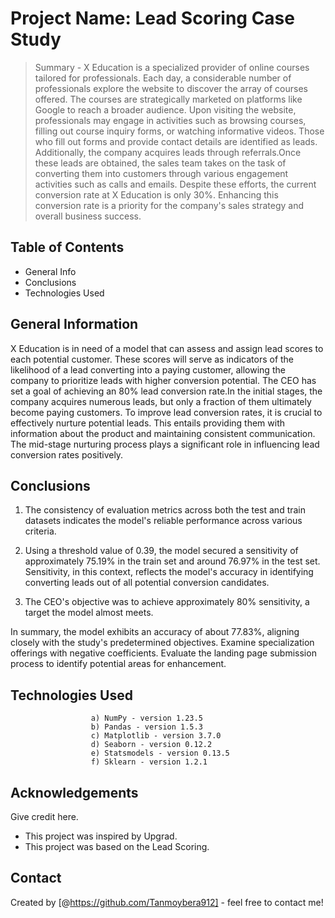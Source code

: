 # Project Name: Lead Scoring Case Study 

> Summary - X Education is a specialized provider of online courses tailored for professionals. Each day, a considerable number of professionals explore the website to discover the array of courses offered. The courses are strategically marketed on platforms like Google to reach a broader audience. Upon visiting the website, professionals may engage in activities such as browsing courses, filling out course inquiry forms, or watching informative videos. Those who fill out forms and provide contact details are identified as leads. Additionally, the company acquires leads through referrals.Once these leads are obtained, the sales team takes on the task of converting them into customers through various engagement activities such as calls and emails. Despite these efforts, the current conversion rate at X Education is only 30%. Enhancing this conversion rate is a priority for the company's sales strategy and overall business success.
## Table of Contents
* General Info 
* Conclusions  
* Technologies Used


## General Information
X Education is in need of a model that can assess and assign lead scores to each potential customer. These scores will serve as indicators of the likelihood of a lead converting into a paying customer, allowing the company to prioritize leads with higher conversion potential. The CEO has set a goal of achieving an 80% lead conversion rate.In the initial stages, the company acquires numerous leads, but only a fraction of them ultimately become paying customers. To improve lead conversion rates, it is crucial to effectively nurture potential leads. This entails providing them with information about the product and maintaining consistent communication. The mid-stage nurturing process plays a significant role in influencing lead conversion rates positively.
## Conclusions
1) The consistency of evaluation metrics across both the test and train datasets indicates the model's reliable performance across various criteria.

2) Using a threshold value of 0.39, the model secured a sensitivity of approximately 75.19% in the train set and around 76.97% in the test set. Sensitivity, in this context, reflects the model's accuracy in identifying converting leads out of all potential conversion candidates.

3) The CEO's objective was to achieve approximately 80% sensitivity, a target the model almost meets.

In summary, the model exhibits an accuracy of about 77.83%, aligning closely with the study's predetermined objectives. Examine specialization offerings with negative coefficients. Evaluate the landing page submission process to identify potential areas for enhancement.

## Technologies Used
                      a) NumPy - version 1.23.5
                      b) Pandas - version 1.5.3
                      c) Matplotlib - version 3.7.0
                      d) Seaborn - version 0.12.2
                      e) Statsmodels - version 0.13.5
                      f) Sklearn - version 1.2.1
## Acknowledgements
Give credit here.
- This project was inspired by Upgrad.
- This project was based on the Lead Scoring.


## Contact
Created by [@https://github.com/Tanmoybera912] - feel free to contact me!

